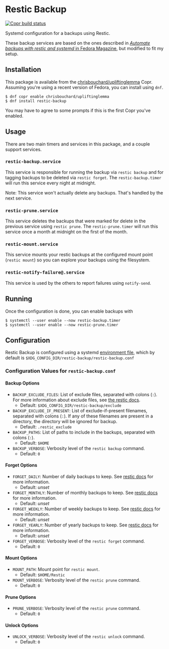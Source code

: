 # Restic Backup

[![Copr build status][copr-status-img]][copr-restic-backup-package]

Systemd configuration for a backups using Restic.

These backup services are based on the ones described in [_Automate backups
with restic and systemd_ in Fedora Magazine][automate-backups], but modified to
fit my setup.


## Installation

This package is available from the
[chrisbouchard/upliftinglemma][upliftinglemma-project] Copr. Assuming you're
using a recent version of Fedora, you can install using `dnf`.

```console
$ dnf copr enable chrisbouchard/upliftinglemma
$ dnf install restic-backup
```

You may have to agree to some prompts if this is the first Copr you've enabled.


## Usage

There are two main timers and services in this package, and a couple support
services.

### `restic-backup.service`

This service is responsible for running the backup via `restic backup` and for
tagging backups to be deleted via `restic forget`. The `restic-backup.timer`
will run this service every night at midnight.

Note: This service won't actually delete any backups. That's handled by the
next service.

### `restic-prune.service`

This service deletes the backups that were marked for delete in the previous
service using `restic prune`. The `restic-prune.timer` will run this service
once a month at midnight on the first of the month.

### `restic-mount.service`

This service mounts your restic backups at the configured mount point (`restic
mount`) so you can explore your backups using the filesystem.

### `restic-notify-failure@.service`

This service is used by the others to report failures using `notify-send`.


## Running

Once the configuration is done, you can enable backups with

```console
$ systemctl --user enable --now restic-backup.timer
$ systemctl --user enable --now restic-prune.timer
```


## Configuration

Restic Backup is configured using a systemd [environment
file][environmentfile=], which by default is
`$XDG_CONFIG_DIR/restic-backup/restic-backup.conf`

### Configuration Values for `restic-backup.conf`

#### Backup Options

- `BACKUP_EXCLUDE_FILES`:
  List of exclude files, separated with colons (`:`). For more information
  about exclude files, see [the restic docs][restic-excluding].
  - Default: `$XDG_CONFIG_DIR/restic-backup/exclude`
- `BACKUP_EXCLUDE_IF_PRESENT`:
  List of exclude-if-present filenames, separated with colons (`:`). If any of
  these filenames are present in a directory, the directory will be ignored for
  backup.
  - Default: `.restic_exclude`
- `BACKUP_PATHS`:
  List of paths to include in the backups, separated with colons (`:`).
  - Default: `$HOME`
- `BACKUP_VERBOSE`:
  Verbosity level of the `restic backup` command.
  - Default: `0`

#### Forget Options

- `FORGET_DAILY`:
  Number of daily backups to keep. See [restic docs][restic-forget] for more
  information.
  - Default: _unset_
- `FORGET_MONTHLY`:
  Number of monthly backups to keep. See [restic docs][restic-forget] for more
  information.
  - Default: _unset_
- `FORGET_WEEKLY`:
  Number of weekly backups to keep. See [restic docs][restic-forget] for more
  information.
  - Default: _unset_
- `FORGET_YEARLY`:
  Number of yearly backups to keep. See [restic docs][restic-forget] for more
  information.
  - Default: _unset_
- `FORGET_VERBOSE`:
  Verbosity level of the `restic forget` command.
  - Default: `0`

#### Mount Options

- `MOUNT_PATH`:
  Mount point for `restic mount`.
  - Default: `$HOME/Restic`
- `MOUNT_VERBOSE`:
  Verbosity level of the `restic prune` command.
  - Default: `0`

#### Prune Options

- `PRUNE_VERBOSE`:
  Verbosity level of the `restic prune` command.
  - Default: `0`

#### Unlock Options

- `UNLOCK_VERBOSE`:
  Verbosity level of the `restic unlock` command.
  - Default: `0`


[automate-backups]: https://fedoramagazine.org/automate-backups-with-restic-and-systemd/
[copr-restic-backup-package]: https://copr.fedorainfracloud.org/coprs/chrisbouchard/upliftinglemma/package/restic-backup/
[copr-status-img]: https://copr.fedorainfracloud.org/coprs/chrisbouchard/upliftinglemma/package/restic-backup/status_image/last_build.png
[environmentfile=]: https://www.freedesktop.org/software/systemd/man/systemd.exec.html#EnvironmentFile=
[restic]: https://restic.net/
[restic-forget]: https://restic.readthedocs.io/en/stable/060_forget.html#removing-snapshots-according-to-a-policy
[restic-excluding]: https://restic.readthedocs.io/en/stable/040_backup.html#excluding-files
[upliftinglemma-project]: https://copr.fedorainfracloud.org/coprs/chrisbouchard/upliftinglemma
